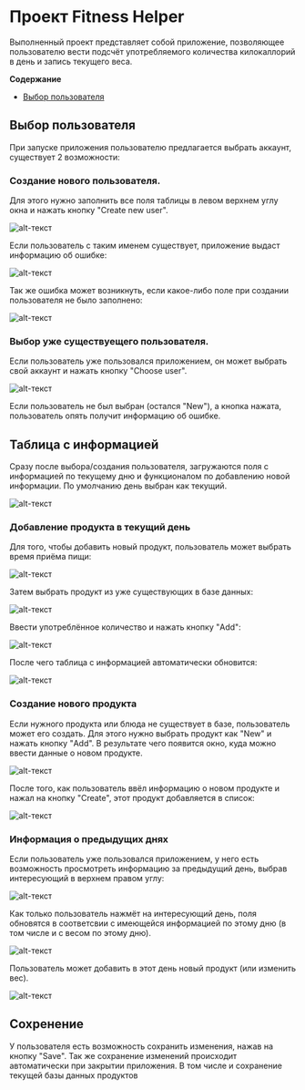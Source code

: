 # Проект Fitness Helper

Выполненный проект представляет собой приложение, позволяющее пользователю вести подсчёт употребляемого количества килокаллорий в день и запись текущего веса.

**Содержание**
- [Выбор пользователя](#create_user)

## Выбор пользователя <a name="create_user"></a>

При запуске приложения пользователю предлагается выбрать аккаунт, существует 2 возможности:

### Создание нового пользователя.

Для этого нужно заполнить все поля таблицы в левом верхнем углу окна и нажать кнопку "Create new user".

![alt-текст](https://github.com/gogoJOM/PyFitnessHelper/blob/master/img/new_user_info.png "Create new user")

Если пользователь с таким именем существует, приложение выдаст информацию об ошибке:

![alt-текст](https://github.com/gogoJOM/PyFitnessHelper/blob/master/img/warning_username.png "Error message")

Так же ошибка может возникнуть, если какое-либо поле при создании пользователя не было заполнено:

![alt-текст](https://github.com/gogoJOM/PyFitnessHelper/blob/master/img/warning_weight.png "Error message")

### Выбор уже существуещего пользователя.

Если пользователь уже пользовался приложением, он может выбрать свой аккаунт и нажать кнопку "Choose user".

![alt-текст](https://github.com/gogoJOM/PyFitnessHelper/blob/master/img/choose_user.png "Choose user")

Если пользователь не был выбран (остался "New"), а кнопка нажата, пользователь опять получит информацию об ошибке.

## Таблица с информацией

Сразу после выбора/создания пользователя, загружаются поля с информацией по текущему дню и функционалом по добавлению новой информации.
По умолчанию день выбран как текущий.

![alt-текст](https://github.com/gogoJOM/PyFitnessHelper/blob/master/img/day_info1.png "Day info")

### Добавление продукта в текущий день

Для того, чтобы добавить новый продукт, пользователь может выбрать время приёма пищи:

![alt-текст](https://github.com/gogoJOM/PyFitnessHelper/blob/master/img/add_product1.png "Add product")

Затем выбрать продукт из уже существующих в базе данных:

![alt-текст](https://github.com/gogoJOM/PyFitnessHelper/blob/master/img/add_product2.png "Add product")

Ввести употреблённое количество и нажать кнопку "Add":

![alt-текст](https://github.com/gogoJOM/PyFitnessHelper/blob/master/img/add_product3.png "Add product")

После чего таблица с информацией автоматически обновится:

![alt-текст](https://github.com/gogoJOM/PyFitnessHelper/blob/master/img/add_product4.png "Add product")

### Создание нового продукта

Если нужного продукта или блюда не существует в базе, пользователь может его создать. Для этого нужно выбрать продукт как "New" и нажать кнопку "Add". В результате чего появится окно, куда можно ввести данные о новом продукте.

![alt-текст](https://github.com/gogoJOM/PyFitnessHelper/blob/master/img/new_product1.png "New product")

После того, как пользователь ввёл информацию о новом продукте и нажал на кнопку "Create", этот продукт добавляется в список:

![alt-текст](https://github.com/gogoJOM/PyFitnessHelper/blob/master/img/new_product2.png "New product")

### Информация о предыдущих днях

Если пользователь уже пользовался приложением, у него есть возможность просмотреть информацию за предыдущий день, выбрав интересующий в верхнем правом углу:

![alt-текст](https://github.com/gogoJOM/PyFitnessHelper/blob/master/img/days.png "Days")

Как только пользователь нажмёт на интересующий день, поля обновятся в соответсвии с имеющейся информацией по этому дню (в том числе и с весом по этому дню).

![alt-текст](https://github.com/gogoJOM/PyFitnessHelper/blob/master/img/day_info2.png "Day info")

Пользователь может добавить в этот день новый продукт (или изменить вес).

![alt-текст](https://github.com/gogoJOM/PyFitnessHelper/blob/master/img/day_info3.png "Day info")

## Сохренение

У пользователя есть возможность сохранить изменения, нажав на кнопку "Save". Так же сохранение изменений происходит автоматически при закрытии приложения. В том числе и сохранение текущей базы данных продуктов
